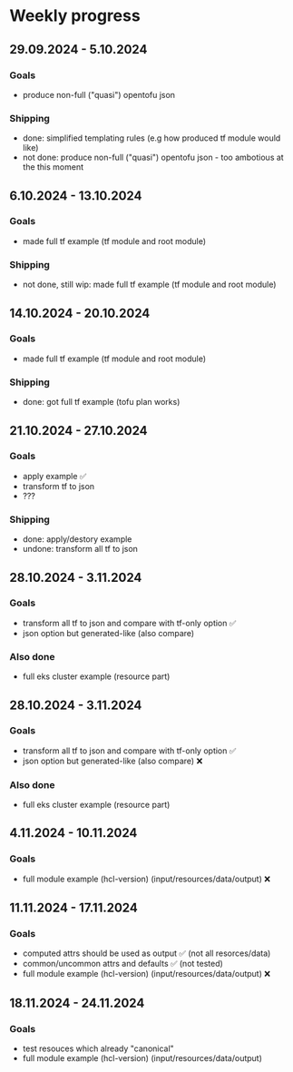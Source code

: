 # Weekly progress

## 29.09.2024 - 5.10.2024

### Goals

* produce non-full ("quasi") opentofu json

### Shipping

* done: simplified templating rules (e.g how produced tf module would like)
* not done: produce non-full ("quasi") opentofu json - too ambotious at the this moment

## 6.10.2024 - 13.10.2024

### Goals

* made full tf example (tf module and root module)

### Shipping

* not done, still wip: made full tf example (tf module and root module)

## 14.10.2024 - 20.10.2024

### Goals

* made full tf example (tf module and root module)

### Shipping

* done: got full tf example (tofu plan works)

## 21.10.2024 - 27.10.2024

### Goals

* apply example :white_check_mark:
* transform tf to json
* ???

### Shipping

* done: apply/destory example
* undone: transform all tf to json

## 28.10.2024 - 3.11.2024

### Goals

* transform all tf to json and compare with tf-only option :white_check_mark:
* json option but generated-like (also compare) 

### Also done

* full eks cluster example (resource part)

## 28.10.2024 - 3.11.2024

### Goals

* transform all tf to json and compare with tf-only option :white_check_mark:
* json option but generated-like (also compare) :x:

### Also done

* full eks cluster example (resource part)

## 4.11.2024 - 10.11.2024

### Goals

* full module example (hcl-version) (input/resources/data/output) :x:


## 11.11.2024 - 17.11.2024

### Goals

* computed attrs should be used as output :white_check_mark: (not all resorces/data)
* common/uncommon attrs and defaults :white_check_mark: (not tested)
* full module example (hcl-version) (input/resources/data/output) :x:


## 18.11.2024 - 24.11.2024

### Goals

* test resouces which already "canonical"
* full module example (hcl-version) (input/resources/data/output)

